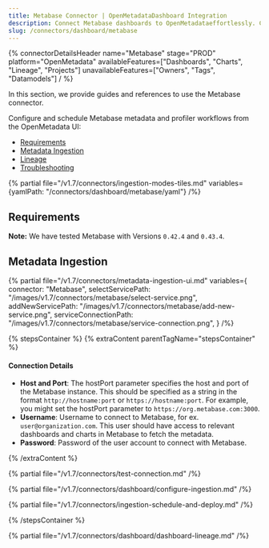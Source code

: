```yaml
---
title: Metabase Connector | OpenMetadataDashboard Integration
description: Connect Metabase dashboards to OpenMetadataeffortlessly. Complete setup guide, configuration steps, and metadata extraction for seamless integration.
slug: /connectors/dashboard/metabase
---
```


{% connectorDetailsHeader
  name="Metabase"
  stage="PROD"
  platform="OpenMetadata"
  availableFeatures=["Dashboards", "Charts", "Lineage", "Projects"]
  unavailableFeatures=["Owners", "Tags", "Datamodels"]
/ %}

In this section, we provide guides and references to use the Metabase connector.

Configure and schedule Metabase metadata and profiler workflows from the OpenMetadata UI:

- [Requirements](#requirements)
- [Metadata Ingestion](#metadata-ingestion)
- [Lineage](#lineage)
- [Troubleshooting](/connectors/dashboard/metabase/troubleshooting)

{% partial file="/v1.7/connectors/ingestion-modes-tiles.md" variables={yamlPath: "/connectors/dashboard/metabase/yaml"} /%}

## Requirements

**Note:** We have tested Metabase with Versions `0.42.4` and `0.43.4`.

## Metadata Ingestion

{% partial 
  file="/v1.7/connectors/metadata-ingestion-ui.md" 
  variables={
    connector: "Metabase", 
    selectServicePath: "/images/v1.7/connectors/metabase/select-service.png",
    addNewServicePath: "/images/v1.7/connectors/metabase/add-new-service.png",
    serviceConnectionPath: "/images/v1.7/connectors/metabase/service-connection.png",
} 
/%}

{% stepsContainer %}
{% extraContent parentTagName="stepsContainer" %}

#### Connection Details

- **Host and Port**: The hostPort parameter specifies the host and port of the Metabase instance. This should be specified as a string in the format `http://hostname:port` or `https://hostname:port`. For example, you might set the hostPort parameter to `https://org.metabase.com:3000`.
- **Username**: Username to connect to Metabase, for ex. `user@organization.com`. This user should have access to relevant dashboards and charts in Metabase to fetch the metadata.
- **Password**: Password of the user account to connect with Metabase.

{% /extraContent %}

{% partial file="/v1.7/connectors/test-connection.md" /%}

{% partial file="/v1.7/connectors/dashboard/configure-ingestion.md" /%}

{% partial file="/v1.7/connectors/ingestion-schedule-and-deploy.md" /%}

{% /stepsContainer %}

{% partial file="/v1.7/connectors/dashboard/dashboard-lineage.md" /%}
